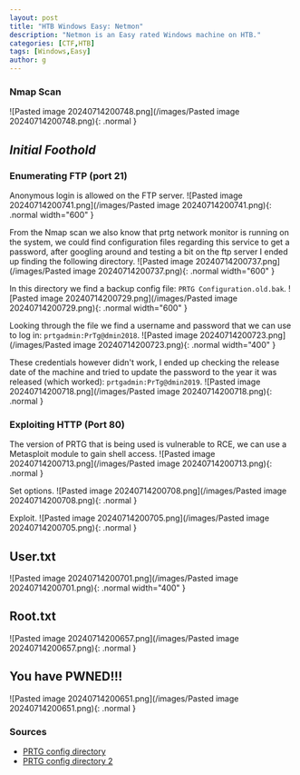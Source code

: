 ```yaml
---
layout: post
title: "HTB Windows Easy: Netmon"
description: "Netmon is an Easy rated Windows machine on HTB."
categories: [CTF,HTB]
tags: [Windows,Easy]
author: g
---
```


### Nmap Scan
![Pasted image 20240714200748.png](/images/Pasted image 20240714200748.png){: .normal }

## _**Initial Foothold**_
### Enumerating FTP (port 21)
Anonymous login is allowed on the FTP server.
![Pasted image 20240714200741.png](/images/Pasted image 20240714200741.png){: .normal width="600" }


From the Nmap scan we also know that prtg network monitor is running on the system, we could find configuration files regarding this service to get a password, after googling around and testing a bit on the ftp server I ended up finding the following directory.
![Pasted image 20240714200737.png](/images/Pasted image 20240714200737.png){: .normal width="600" }


In this directory we find a backup config file: `PRTG Configuration.old.bak`.
![Pasted image 20240714200729.png](/images/Pasted image 20240714200729.png){: .normal width="600" }


Looking through the file we find a username and password that we can use to log in: `prtgadmin:PrTg@dmin2018`.
![Pasted image 20240714200723.png](/images/Pasted image 20240714200723.png){: .normal width="400" }


These credentials however didn't work, I ended up checking the release date of the machine and tried to update the password to the year it was released (which worked): `prtgadmin:PrTg@dmin2019`.
![Pasted image 20240714200718.png](/images/Pasted image 20240714200718.png){: .normal }



### Exploiting HTTP (Port 80)
The version of PRTG that is being used is vulnerable to RCE, we can use a Metasploit module to gain shell access.
![Pasted image 20240714200713.png](/images/Pasted image 20240714200713.png){: .normal }


Set options.
![Pasted image 20240714200708.png](/images/Pasted image 20240714200708.png){: .normal }


Exploit.
![Pasted image 20240714200705.png](/images/Pasted image 20240714200705.png){: .normal }


## User.txt
![Pasted image 20240714200701.png](/images/Pasted image 20240714200701.png){: .normal width="400" }


## Root.txt
![Pasted image 20240714200657.png](/images/Pasted image 20240714200657.png){: .normal }


## You have PWNED!!!
![Pasted image 20240714200651.png](/images/Pasted image 20240714200651.png){: .normal }


### Sources
- [PRTG config directory](https://www.reddit.com/r/sysadmin/comments/835dai/prtg_exposes_domain_accounts_and_passwords_in/)
- [PRTG config directory 2](https://kb.paessler.com/en/topic/463-how-and-where-does-prtg-store-its-data)